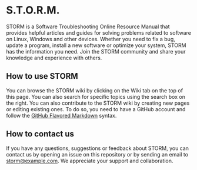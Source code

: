 # S.T.O.R.M.

STORM is a Software Troubleshooting Online Resource Manual that provides helpful articles and guides for solving problems related to software on Linux, Windows and other devices. Whether you need to fix a bug, update a program, install a new software or optimize your system, STORM has the information you need. Join the STORM community and share your knowledge and experience with others.

## How to use STORM

You can browse the STORM wiki by clicking on the Wiki tab on the top of this page. You can also search for specific topics using the search box on the right. You can also contribute to the STORM wiki by creating new pages or editing existing ones. To do so, you need to have a GitHub account and follow the [GitHub Flavored Markdown](https://guides.github.com/features/mastering-markdown/) syntax.

## How to contact us

If you have any questions, suggestions or feedback about STORM, you can contact us by opening an issue on this repository or by sending an email to storm@example.com. We appreciate your support and collaboration.
